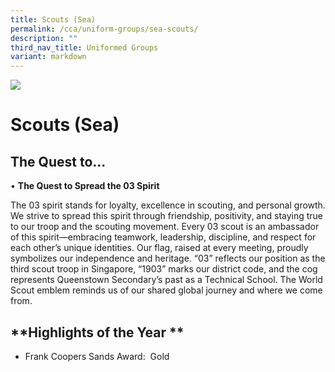 ```yaml
---
title: Scouts (Sea)
permalink: /cca/uniform-groups/sea-scouts/
description: ""
third_nav_title: Uniformed Groups
variant: markdown
---
```

![](/images/CCA/scout.png)

Scouts (Sea)
============

## **The Quest to...**

•	**The Quest to Spread the 03 Spirit**

The 03 spirit stands for loyalty, excellence in scouting, and personal growth. We strive to spread this spirit through friendship, positivity, and staying true to our troop and the scouting movement. Every 03 scout is an ambassador of this spirit—embracing teamwork, leadership, discipline, and respect for each other’s unique identities.
Our flag, raised at every meeting, proudly symbolizes our independence and heritage. “03” reflects our position as the third scout troop in Singapore, “1903” marks our district code, and the cog represents Queenstown Secondary’s past as a Technical School. The World Scout emblem reminds us of our shared global journey and where we come from.

 



**Highlights of the Year **
----------

* Frank Coopers Sands Award:  Gold